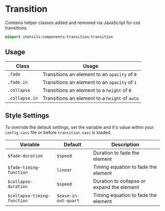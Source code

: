 
# Transition
Contains helper classes added and removed via JavaScript for css
transitions.

```sass
@import utensils/components/transition/transition
```

## Usage

Class                  | Usage
---------------------- | -----------------------------------------------------------
`.fade`                | Transitions an element to an `opacity` of `0`
`.fade.in`             | Transitions an element to an `opacity` of `1`
`.collapse`            | Transitions an element to a `height` of `0`
`.collapse.in`         | Transitions an element to a `height` of `auto`

## Style Settings
To override the default settings, set the variable and it's value
within your `config.sass` file or before `transition.sass` is loaded.

Variable                    | Default              | Description
--------------------------- | -------------------- | -------------------------------------------
`$fade-duration`            | `$speed`             | Duration to fade the element
`$fade-timing-function`     | `linear`             | Timing equation to fade the element
`$collapse-duration`        | `$speed`             | Duration to collapse or expand the element
`$collapse-timing-function` | `$ease-in-out-quart` | Timing equation to fade the element

